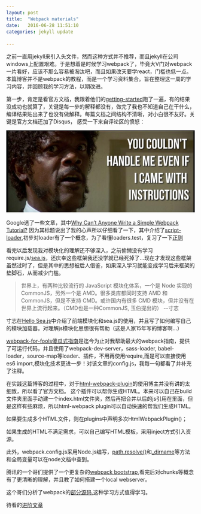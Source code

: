 ```yaml
---
layout: post
title:  "Webpack materials"
date:   2016-06-28 11:51:10
categories: jekyll update

---
```


之前一直用jekyll来引入头文件，然而这种方式并不推荐，而且jekyll在公司windows上配置艰难。于是想着是时候学习webpack了，毕竟大V门对webpack一片看好，应该不那么容易被淘汰吧，而且如果改天要学react，门槛也低一点。本篇博客并不是webpack的教程，而是一个学习资料集合。旨在整理这一周的学习内容，并回顾我的学习方法，以期改进。

<!-- more -->

第一步，肯定是看官方文档，我跟着他们的[getting-started](http://webpack.github.io/docs/tutorials/getting-started/)跑了一遍，有的结果没成功也就算了，关键是每一步的解释都没有，做完了我也不知道自己在干什么，编译结果贴出来了也没有做解释。每篇文档之间结构不清晰，对小白很不友好。关键是官方文档还加了Disqus， 感受一下来自评论区的愤怒：

![](/assets/article_images/2016/original.jpg)

Google选了一些文章，其中[Why Can’t Anyone Write a Simple Webpack Tutorial?](https://medium.com/@dtothefp/why-can-t-anyone-write-a-simple-webpack-tutorial-d0b075db35ed#.oxc8f5t1r) 因为其标题说出了我的心声所以仔细看了一下，其中介绍了[script-loader](https://github.com/webpack/script-loader),初步对loader有了一个概念，为了看懂loaders.test，复习了一下[正则](https://developer.mozilla.org/en/docs/Web/JavaScript/Guide/Regular_Expressions)

看完以后发现我对模块化的理解还不够深入，之前偷懒没有学习require.js/[sea.js](https://github.com/seajs/seajs/issues/269)，还庆幸这些框架我还没学就已经死掉了...现在才发现这些框架虽然过时了，但是其中的思想被后人借鉴，如果深入学习就能变成学习后来框架的垫脚石，从而减少门槛。

>世界上，有两种比较流行的 JavaScript 模块化体系，一个是 Node 实现的 CommonJS，另外一个是 AMD。很多类库都同时支持 AMD 和 CommonJS，但是不支持 CMD。或许国内有很多 CMD 模块，但并没有在世界上流行起来。（CMD也是一种CommonJS, 玉伯提出的） --寸志

寸志在[Hello Sea.js](http://island205.github.io/HelloSea.js/getting-started.html)中介绍了前端模块化和sea.js的使用，并且写了如何编写自己的模块加载器。对理解js模块化思想很有帮助（这是人家15年写的博客啊...）

[webpack-for-fools傻瓜式指南](https://github.com/vikingmute/webpack-for-fools)是迄今为止对我帮助最大的webpack指南，提供了可运行代码，并且使用了webpack-dev-server，sass-loader, babel-loader，source-map等loader、插件，不用再使用require,而是可以直接使用es6 import,模块化技术更进一步！对该文章的config.js，我每一句都看了并补充了注释。

在实践这篇博客的过程中，对于[html-webpack-plugin](https://www.npmjs.com/package/html-webpack-plugin)的使用博主并没有讲的太细致，所以看了官方文档。
这个插件可以帮你生成HTML。本来可以自己在build文件夹里面手动建一个index.html文件夹，然后再把合并以后的js引用在里面，但是这样有些麻烦，所以html-webpack plugin可以自动快速的帮我们生成HTML。

如果要生成多个HTML文件，则在plugins中声明多次HtmlWebpackPlugin()；

如果生成的HTML不满足需求，可以自己编写HTML模板，采用inject方式引入资源。

此外，webpack.config.js采用Node.js编写，[path.resolve()](https://nodejs.org/docs/latest/api/path.html#path_path_resolve_path)和[_dirname](https://nodejs.org/docs/latest/api/globals.html#globals_dirname)等方法和全局变量可以在node文档中查到。

腾讯的一个哥们提供了一个更复杂的[webpack bootstrap](https://github.com/chemdemo/chemdemo.github.io/issues/10),看完后对chunks等概念有了更清晰的理解，并且教了如何搭建一个local webserver。

这个哥们分析了webpack的[部分源码](https://aztack.wang/post/about-webpack.html),这种学习方式值得学习。

待看的[进阶文章](http://www.alloyteam.com/2016/01/webpack-use-optimization/)
